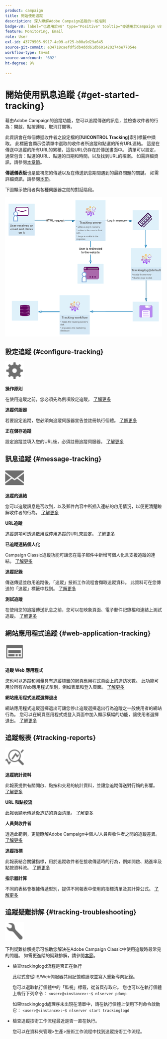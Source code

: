 ```yaml
---
product: campaign
title: 開始使用追蹤
description: 深入瞭解Adobe Campaign追蹤的一般准則
badge-v8: label="也適用於v8" type="Positive" tooltip="亦適用於Campaign v8"
feature: Monitoring, Email
role: User
exl-id: 43779505-9917-4e99-af25-b00a9d29a645
source-git-commit: e34718caefdf5db4ddd61db601420274be77054e
workflow-type: tm+mt
source-wordcount: '692'
ht-degree: 9%

---
```


# 開始使用訊息追蹤 {#get-started-tracking}



藉由Adobe Campaign的追蹤功能，您可以追蹤傳送的訊息，並檢查收件者的行為：開啟、點按連結、取消訂閱等。

此資訊會在每個傳遞收件者之設定檔的&#x200B;**[!UICONTROL Tracking]**&#x200B;索引標籤中擷取。 此標籤會顯示從清單中選取的收件者所追蹤和點選的所有URL連結。 這是在傳送中追蹤的所有URL的累積，這些URL仍存在於傳送畫面中。 清單可以設定，通常包含：點選的URL、點選的日期和時間，以及找到URL的檔案。 如需詳細資訊，請參閱[本章節](../../platform/using/editing-a-profile.md#tracking-tab)。

**傳遞儀表板**&#x200B;也是監視您的傳遞以及在傳送訊息期間遇到的最終問題的關鍵。 如需詳細資訊，請參閱[本節](delivery-dashboard.md)。

下圖顯示使用者與各種伺服器之間的對話階段。

![](assets/tracking-diagram.png)

## 設定追蹤 {#configure-tracking}

<img src="assets/do-not-localize/icon-configure.svg" width="60px">

**操作原則**

在使用追蹤之前，您必須先為例項設定追蹤。 [了解更多](../../installation/using/deploying-an-instance.md#operating-principle)

**追蹤伺服器**

若要設定追蹤，您必須向追蹤伺服器宣告並註冊執行個體。 [了解更多](../../installation/using/deploying-an-instance.md#tracking-server)

**正在儲存追蹤**

設定追蹤並填入您的URL後，必須註冊追蹤伺服器。 [了解更多](../../installation/using/deploying-an-instance.md#saving-tracking)

## 訊息追蹤 {#message-tracking}

<img src="assets/do-not-localize/icon-message-tracking.svg" width="60px">

**追蹤的連結**

您可以追蹤訊息是否收到，以及郵件內容中所插入連結的啟用情況，以便更清楚瞭解收件者的行為。 [了解更多](how-to-configure-tracked-links.md)

**URL追蹤**

追蹤選項可透過啟用或停用追蹤的URL來設定。 [了解更多](personalizing-url-tracking.md)

**已追蹤連結個人化**

Campaign Classic追蹤功能可讓您在電子郵件中新增可個人化且支援追蹤的連結。 [了解更多](tracking-personalized-links.md)

**追蹤記錄**

傳送傳遞並啟用追蹤後，「追蹤」技術工作流程會擷取追蹤資料。 此資料可在您傳送的「追蹤」標籤中找到。 [了解更多](accessing-the-tracking-logs.md)

**測試追蹤**

在使用您的追蹤傳送訊息之前，您可以在映象頁面、電子郵件記錄檔和連結上測試追蹤。 [了解更多](testing-tracking.md)

## 網站應用程式追蹤 {#web-application-tracking}

<img src="assets/do-not-localize/icon-web-app.svg" width="60px">

**追蹤 Web 應用程式**

您也可以追蹤和測量具有追蹤標籤的網頁應用程式頁面上的造訪次數。 此功能可用於所有Web應用程式型別，例如表單和登入頁面。 [了解更多](../../web/using/tracking-a-web-application.md)

**網站應用程式追蹤選擇退出**

網站應用程式追蹤選擇退出可讓您停止追蹤選擇退出行為追蹤之一般使用者的網站行為。 您可以在網頁應用程式或登入頁面中加入顯示橫幅的功能，讓使用者選擇退出。 [了解更多](../../web/using/web-application-tracking-opt-out.md)

## 追蹤報表 {#tracking-reports}

<img src="assets/do-not-localize/icon_monitor.svg" width="60px">

**追蹤統計資料**

此報表提供有關開啟、點按和交易的統計資料，並讓您追蹤傳送對行銷的影響。 [了解更多](../../reporting/using/delivery-reports.md#tracking-statistics)

**URL 和點按流**

此報表顯示傳遞後造訪的頁面清單。 [了解更多](../../reporting/using/delivery-reports.md#urls-and-click-streams)

**人員與收件者**

透過此範例，更能瞭解Adobe Campaign中個人/人員與收件者之間的追蹤差異。 [了解更多](../../reporting/using/person-people-recipients.md)

**追蹤指標**

此報表結合關鍵指標，用於追蹤收件者在接收傳遞時的行為，例如開啟、點進率及點按資料流。 [了解更多](../../reporting/using/delivery-reports.md#tracking-indicators)

**指示器計算**

不同的表格會根據傳遞型別，提供不同報表中使用的指標清單及其計算公式。 [了解更多](../../reporting/using/indicator-calculation.md)

## 追蹤疑難排解 {#tracking-troubleshooting}

<img src="assets/do-not-localize/icon-troubleshooting.svg" width="60px">

下列疑難排解提示可協助您解決在Adobe Campaign Classic中使用追蹤時最常見的問題。 如需更進階的疑難排解，請參閱[本節](tracking-troubleshooting.md)。

* 檢查trackinglogd流程是否正在執行

  此程式會從IIS/Web伺服器共用記憶體讀取並寫入重新導向記錄。

  您可以選取執行個體中的「監視」標籤，從首頁存取它。 您也可以在執行個體上執行下列命令： `<user>@<instance>:~$ nlserver pdump`

  如果trackinglogd處理序未出現在清單中，請在執行個體上使用下列命令啟動它： `<user>@<instance>:~$ nlserver start trackinglogd`

* 檢查追蹤技術工作流程最近是否一直在執行。

  您可以在資料夾管理>生產>技術工作流程中找到追蹤技術工作流程。
